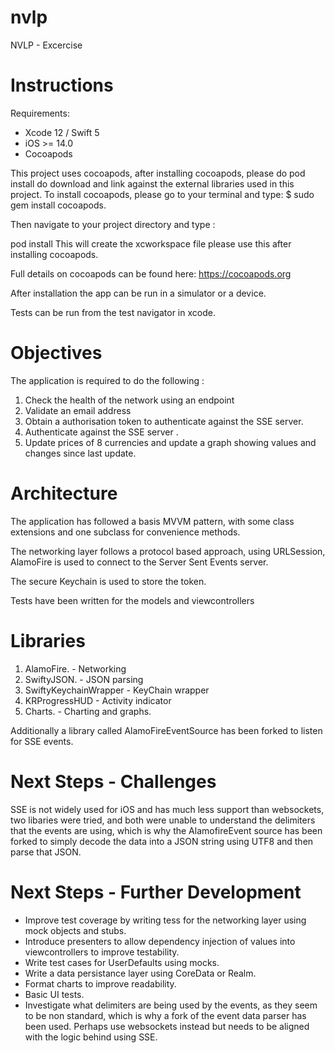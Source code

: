# nvlp
NVLP - Excercise

# Instructions

   Requirements:
  * Xcode 12 / Swift 5 
  * iOS >= 14.0 
  * Cocoapods

This project uses cocoapods, after installing cocoapods, please do pod install do download and link against the external libraries used in this project.
To install cocoapods, please go to your terminal and type: $ sudo gem install cocoapods.

Then navigate to your project directory and type :

pod install
This will create the xcworkspace file please use this after installing cocoapods.


Full details on cocoapods can be found here:
https://cocoapods.org

After installation the app can be run in a simulator or a device.

Tests can be run from the test navigator in xcode.

# Objectives

The application is required to do the following :

1. Check the health of the network using an endpoint
2. Validate an email address
3. Obtain a authorisation token to authenticate against the SSE server.
4. Authenticate against the SSE server .
5. Update prices of 8 currencies and update a graph showing values and changes since last update.



# Architecture

The application has followed a basis MVVM pattern, with some class extensions and one subclass for convenience methods. 

The networking layer follows a protocol based approach, using URLSession, AlamoFire is used to connect to the Server Sent Events server.

The secure Keychain is used to store the token.

Tests have been written for the models and viewcontrollers


# Libraries

1. AlamoFire.  - Networking
2. SwiftyJSON. - JSON parsing
3. SwiftyKeychainWrapper - KeyChain wrapper
4. KRProgressHUD - Activity indicator
5. Charts.  - Charting and graphs.

Additionally a library called AlamoFireEventSource has been forked to listen for SSE events.

# Next Steps - Challenges

SSE is not widely used for iOS and has much less support than websockets, two libaries were tried, and both were unable to understand the delimiters that the events are using, which is why the AlamofireEvent source has been forked to simply decode the data into a JSON string using UTF8 and then parse that JSON. 

# Next Steps - Further Development

* Improve test coverage by writing tess for the networking layer using mock objects and stubs.
* Introduce presenters to allow dependency injection of values into viewcontrollers to improve testability.
* Write test cases for UserDefaults using mocks.
* Write a data persistance layer using CoreData or Realm.
* Format charts to improve readability.
* Basic UI tests.
* Investigate what delimiters are being used by the events, as they seem to be non standard, which is why a fork of the event data parser has been used. Perhaps use websockets instead but needs to be aligned with the logic behind using SSE.

















